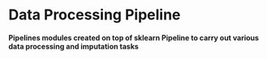 # Data Processing Pipeline

#### Pipelines modules created on top of sklearn Pipeline to carry out various data processing and imputation tasks
